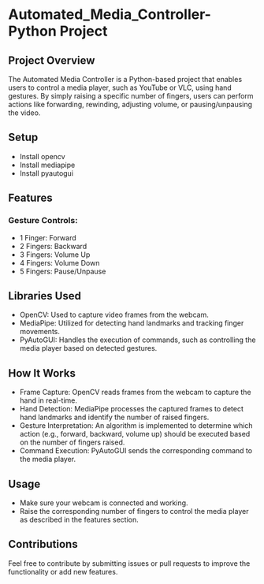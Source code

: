 # Automated_Media_Controller-Python Project
## Project Overview
The Automated Media Controller is a Python-based project that enables users to control a media player, such as YouTube or VLC, using hand gestures. By simply raising a specific number of fingers, users can perform actions like forwarding, rewinding, adjusting volume, or pausing/unpausing the video.

## Setup
* Install opencv
* Install mediapipe
* Install pyautogui

## Features
### Gesture Controls:
* 1 Finger: Forward
* 2 Fingers: Backward
* 3 Fingers: Volume Up
* 4 Fingers: Volume Down
* 5 Fingers: Pause/Unpause

## Libraries Used
* OpenCV:
  Used to capture video frames from the webcam.
* MediaPipe:
  Utilized for detecting hand landmarks and tracking finger movements.
* PyAutoGUI:
   Handles the execution of commands, such as controlling the media player based on detected gestures.

## How It Works
* Frame Capture: OpenCV reads frames from the webcam to capture the hand in real-time.
* Hand Detection: MediaPipe processes the captured frames to detect hand landmarks and identify the number of raised fingers.
* Gesture Interpretation: An algorithm is implemented to determine which action (e.g., forward, backward, volume up) should 
  be executed based on the number of fingers raised.
* Command Execution: PyAutoGUI sends the corresponding command to the media player.

## Usage
* Make sure your webcam is connected and working.
* Raise the corresponding number of fingers to control the media player as described in the features section.

## Contributions
Feel free to contribute by submitting issues or pull requests to improve the functionality or add new features.
